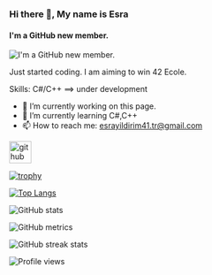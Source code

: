 
### Hi there 👋, My name is Esra
#### I'm a GitHub new member.
![I'm a GitHub new member.](https://res.cloudinary.com/practicaldev/image/fetch/s--wriPgVZk--/c_imagga_scale,f_auto,fl_progressive,h_500,q_auto,w_1000/https://dev-to-uploads.s3.amazonaws.com/uploads/articles/1mnjflq5zrcyg2av8biz.png)

Just started coding. I am aiming to win 42 Ecole.

Skills: C#/C++ ==> under development

- 🔭 I’m currently working on this page. 
- 🌱 I’m currently learning C#,C++ 
- 📫 How to reach me: esrayildirim41.tr@gmail.com 


[<img src='https://cdn.jsdelivr.net/npm/simple-icons@3.0.1/icons/github.svg' alt='github' height='40'>](https://github.com/EsraYildirim)  

[![trophy](https://github-profile-trophy.vercel.app/?username=EsraYildirim)](https://github.com/ryo-ma/github-profile-trophy)

[![Top Langs](https://github-readme-stats.vercel.app/api/top-langs/?username=EsraYildirim)](https://github.com/anuraghazra/github-readme-stats)

![GitHub stats](https://github-readme-stats.vercel.app/api?username=EsraYildirim&show_icons=true&count_private=true)  

![GitHub metrics](https://metrics.lecoq.io/EsraYildirim)  

![GitHub streak stats](https://streak-stats.demolab.com/?user=EsraYildirim)  

![Profile views](https://gpvc.arturio.dev/EsraYildirim)  

